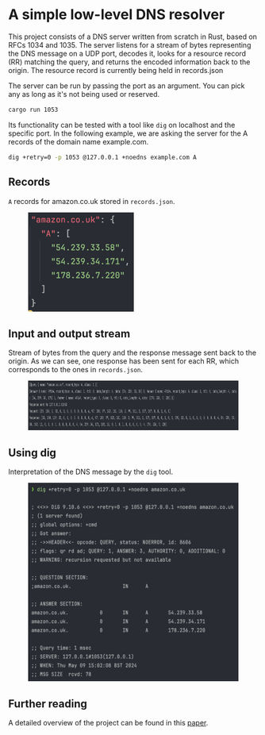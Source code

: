 # A simple low-level DNS resolver
This project consists of a DNS server written from scratch in Rust, based on RFCs 1034 and 1035. The server listens for a stream of bytes representing the DNS message on a UDP port, decodes it, looks for a resource record (RR) matching the query, and returns the encoded information back to the origin. The resource record is currently being held in records.json

The server can be run by passing the port as an argument. You can pick any as long as it's not being used or reserved.
```bash
cargo run 1053
```

Its functionality can be tested with a tool like `dig` on localhost and the specific port. In the following example, we are asking the server for the A records of the domain name example.com.
```bash
dig +retry=0 -p 1053 @127.0.0.1 +noedns example.com A
```
## Records
`A` records for amazon.co.uk stored in `records.json`.
<figure>
  <img src="media/records-json.png" alt="" height="200" />
</figure>

## Input and output stream
Stream of bytes from the query and the response message sent back to the origin. As we can see, one response has been sent for each RR, which corresponds to the ones in `records.json`. 
<figure>
  <img src="media/server-logs.png" alt="" height="100" />
</figure>

## Using dig
Interpretation of the DNS message by the `dig` tool.
<figure>
  <img src="media/dig.png" alt="" height="400" />
</figure>

## Further reading
A detailed overview of the project can be found in this [paper](paper.pdf).
